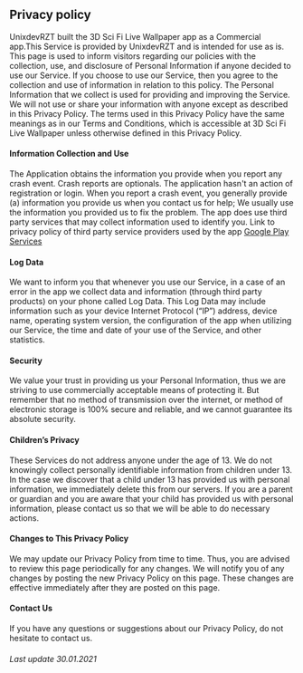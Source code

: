 ##                                                                  Privacy policy  

UnixdevRZT built the 3D Sci Fi Live Wallpaper app as a Commercial app.This Service is provided by UnixdevRZT and is intended for use as is.
This page is used to inform visitors regarding our policies with the collection, use, and disclosure of Personal Information if anyone decided to use our Service.
If you choose to use our Service, then you agree to the collection and use of information in relation to this policy. 
The Personal Information that we collect is used for providing and improving the Service. 
We will not use or share your information with anyone except as described in this Privacy Policy.
The terms used in this Privacy Policy have the same meanings as in our Terms and Conditions, which is accessible at 3D Sci Fi Live Wallpaper unless otherwise defined in this Privacy Policy.


#### Information Collection and Use

The Application obtains the information you provide when you report any crash event. Crash reports are optionals.
The application hasn't an action of registration or login.
When you report a crash event, you generally provide (a) information you provide us when you contact us for help;
We usually use the information you provided us to fix the problem.
The app does use third party services that may collect information used to identify you.
Link to privacy policy of third party service providers used by the app  [Google Play Services](https://www.google.com/policies/privacy/)

#### Log Data

We want to inform you that whenever you use our Service, in a case of an error in the app we collect data and information (through third party products) on your phone called Log Data. 
This Log Data may include information such as your device Internet Protocol (“IP”) address, device name, operating system version, the configuration of the app when utilizing our Service, the time and date of your use of the Service, and other statistics.


#### Security

We value your trust in providing us your Personal Information, thus we are striving to use commercially acceptable means of protecting it. 
But remember that no method of transmission over the internet, or method of electronic storage is 100% secure and reliable, and we cannot guarantee its absolute security.


#### Children’s Privacy

These Services do not address anyone under the age of 13. We do not knowingly collect personally identifiable information from children under 13. 
In the case we discover that a child under 13 has provided us with personal information, we immediately delete this from our servers. If you are a parent or guardian and you are aware that your child has provided us with personal information, please contact us so that we will be able to do necessary actions.


#### Changes to This Privacy Policy

We may update our Privacy Policy from time to time. Thus, you are advised to review this page periodically for any changes. 
We will notify you of any changes by posting the new Privacy Policy on this page. 
These changes are effective immediately after they are posted on this page.

#### Contact Us

If you have any questions or suggestions about our Privacy Policy, do not hesitate to contact us.


###### Last update 30.01.2021
